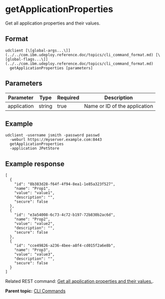# getApplicationProperties

Get all application properties and their values.

## Format

```
udclient [\[global-args...\]](../../com.ibm.udeploy.reference.doc/topics/cli_command_format.md) [\[global-flags...\]](../../com.ibm.udeploy.reference.doc/topics/cli_command_format.md)
  getApplicationProperties [parameters]
```

## Parameters

|Parameter|Type|Required|Description|
|---------|----|--------|-----------|
|application|string|true|Name or ID of the application|

## Example

```
udclient -username jsmith -password passwd 
  -weburl https://myserver.example.com:8443
  getApplicationProperties
  -application JPetStore
```

## Example response

```
[
  {
    "id": "8b383d28-f64f-4f94-8ea1-1e85a323f527",
    "name": "Prop1",
    "value": "value1",
    "description": "",
    "secure": false
  },
  {
    "id": "e3a54008-6c73-4c72-b197-72b830b2ac6d",
    "name": "Prop2",
    "value": "value2",
    "description": "",
    "secure": false
  },
  {
    "id": "cce49826-a236-4bee-a8f4-cd015f2a6e8b",
    "name": "Prop3",
    "value": "value3",
    "description": "",
    "secure": false
  }
]
```

Related REST command: [Get all application properties and their values.](rest_cli_application_getproperties_get.md).

**Parent topic:** [CLI Commands](../../com.ibm.udeploy.reference.doc/topics/cli_commands.md)

